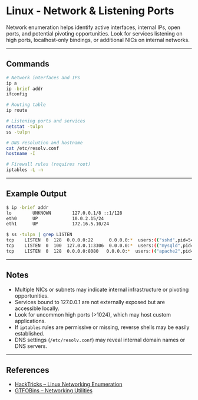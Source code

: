 # Linux - Network & Listening Ports

Network enumeration helps identify active interfaces, internal IPs, open ports, and potential pivoting opportunities. Look for services listening on high ports, localhost-only bindings, or additional NICs on internal networks.

---

## Commands

```bash
# Network interfaces and IPs
ip a
ip -brief addr
ifconfig

# Routing table
ip route

# Listening ports and services
netstat -tulpn
ss -tulpn

# DNS resolution and hostname
cat /etc/resolv.conf
hostname -I

# Firewall rules (requires root)
iptables -L -n
```

---

## Example Output

```bash
$ ip -brief addr
lo        UNKNOWN        127.0.0.1/8 ::1/128
eth0      UP             10.0.2.15/24
eth1      UP             172.16.5.10/24

$ ss -tulpn | grep LISTEN
tcp    LISTEN  0  128  0.0.0.0:22      0.0.0.0:*  users:(("sshd",pid=543,fd=3))
tcp    LISTEN  0  100  127.0.0.1:3306  0.0.0.0:*  users:(("mysqld",pid=853,fd=12))
tcp    LISTEN  0  128  0.0.0.0:8080   0.0.0.0:*  users:(("apache2",pid=720,fd=4))
```

---

## Notes

- Multiple NICs or subnets may indicate internal infrastructure or pivoting opportunities.
- Services bound to 127.0.0.1 are not externally exposed but are accessible locally.
- Look for uncommon high ports (>1024), which may host custom applications.
- If `iptables` rules are permissive or missing, reverse shells may be easily established.
- DNS settings (`/etc/resolv.conf`) may reveal internal domain names or DNS servers.

---

## References

- [HackTricks – Linux Networking Enumeration](https://book.hacktricks.xyz/linux-hardening/linux-local-enumeration#network)  
- [GTFOBins – Networking Utilities](https://gtfobins.github.io)
